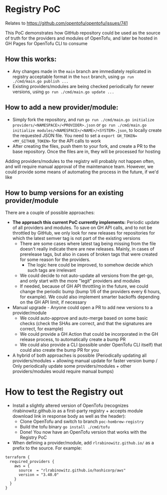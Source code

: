 # Registry PoC
Relates to https://github.com/opentofu/opentofu/issues/741

This PoC demonstrates how GitHub repository could be used as the source of truth for the providers and modules of OpenTofu, and later be hosted in GH Pages for OpenTofu CLI to consume

## How this works:

- Any changes made in the `main` branch are immediately replicated in registry acceptable format in the `host` branch, using `go run ./cmd/main.go publish ...`
- Existing providers/modules are being checked periodically for newer versions, using `go run ./cmd/main.go update ...`

## How to add a new provider/module:

- Simply fork the repository, and run `go run ./cmd/main.go initialize providers/<NAMESPACE>/<PROVIDER>.json` or `go run ./cmd/main.go initialize modules/<NAMESPACE>/<NAME>/<SYSTEM>.json`, to locally create the requested JSON file. You need to set a `export GH_TOKEN=<MY_GITHUB_TOKEN>` for the API calls to work
- After creating the files, push them to your fork, and create a PR to the base repository. Once the files are in, they will be processed for hosting

Adding providers/modules to the registry will probably not happen often, and will require manual approval of the maintenance team. However, we could provide some means of automating the process in the future, if we'd like

## How to bump versions for an existing provider/module

There are a couple of possible approaches:

- **The approach this current PoC currently implements:** Periodic update of all providers and modules. To save on GH API calls, and to not be throttled by GitHub, we only look for new releases for repositories for which the latest semver tag is not part of the existing versions
  - There are some cases where latest tag being missing from the file doesn't really indicate there are new releases. Mainly, in cases of prerelease tags, but also in cases of broken tags that were created for some reason for the providers.
    - The logic here could be improved, to somehow decide which such tags are irrelevant 
  - We could decide to not auto-update all versions from the get-go, and only start with the more "legit" providers and modules
  - If needed, because of GH API throttling in the future, we could change the periodic bump (bump 1/6 of the providers every 6 hours, for example). We could also implement smarter backoffs depending on the GH API limit, if necessary
- Manual upgrade - Anyone could open a PR to add new versions to a provider/module
  - We could auto-approve and auto-merge based on some basic checks (check the SHAs are correct, and that the signatures are correct, for example)
  - We could provide a GH Action that could be incorporated in the GH release process, to automatically create a bump PR
  - We could also provide a CLI (possible under OpenTofu CLI itself) that could also create the bump PR for you
- A hybrid of both approaches is possible (Periodically updating all providers/modules + allowing manual update for faster version bump / Only periodically update some providers/modules + other providers/modules would require manual bumps)

# How to test the Registry out

- Install a slightly altered version of OpenTofu (recognizes rlrabinowitz.github.io as a first-party registry + accepts module download link in response body as well as the header):
  - Clone OpenTofu and switch to branch `poc-hombrew-registry`
  - Build the tofu binary `go install ./cmd/tofu`
  - Done! You now have an OpenTofu version that works with the Registry PoC
- When defining a provider/module, add `rlrabinowitz.github.io/` as a prefix to the source. For example:
```hcl
terraform {
  required_providers {
    aws = {
      source  = "rlrabinowitz.github.io/hashicorp/aws"
      version = "3.40.0"
    }
  }
}
```